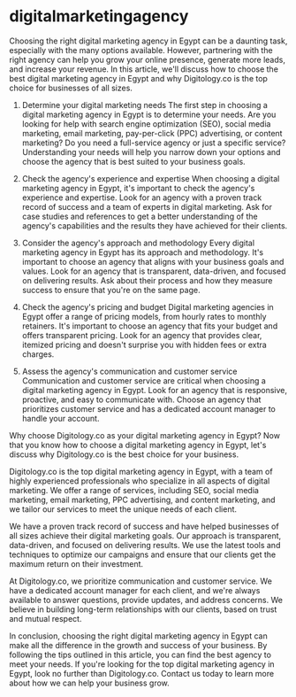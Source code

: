 # digitalmarketingagency

Choosing the right digital marketing agency in Egypt can be a daunting task, especially with the many options available. However, partnering with the right agency can help you grow your online presence, generate more leads, and increase your revenue. In this article, we'll discuss how to choose the best digital marketing agency in Egypt and why Digitology.co is the top choice for businesses of all sizes.

1. Determine your digital marketing needs
The first step in choosing a digital marketing agency in Egypt is to determine your needs. Are you looking for help with search engine optimization (SEO), social media marketing, email marketing, pay-per-click (PPC) advertising, or content marketing? Do you need a full-service agency or just a specific service? Understanding your needs will help you narrow down your options and choose the agency that is best suited to your business goals.

2. Check the agency's experience and expertise
When choosing a digital marketing agency in Egypt, it's important to check the agency's experience and expertise. Look for an agency with a proven track record of success and a team of experts in digital marketing. Ask for case studies and references to get a better understanding of the agency's capabilities and the results they have achieved for their clients.

3. Consider the agency's approach and methodology
Every digital marketing agency in Egypt has its approach and methodology. It's important to choose an agency that aligns with your business goals and values. Look for an agency that is transparent, data-driven, and focused on delivering results. Ask about their process and how they measure success to ensure that you're on the same page.

4. Check the agency's pricing and budget
Digital marketing agencies in Egypt offer a range of pricing models, from hourly rates to monthly retainers. It's important to choose an agency that fits your budget and offers transparent pricing. Look for an agency that provides clear, itemized pricing and doesn't surprise you with hidden fees or extra charges.

5. Assess the agency's communication and customer service
Communication and customer service are critical when choosing a digital marketing agency in Egypt. Look for an agency that is responsive, proactive, and easy to communicate with. Choose an agency that prioritizes customer service and has a dedicated account manager to handle your account.

Why choose Digitology.co as your digital marketing agency in Egypt?
Now that you know how to choose a digital marketing agency in Egypt, let's discuss why Digitology.co is the best choice for your business. 

Digitology.co is the top digital marketing agency in Egypt, with a team of highly experienced professionals who specialize in all aspects of digital marketing. We offer a range of services, including SEO, social media marketing, email marketing, PPC advertising, and content marketing, and we tailor our services to meet the unique needs of each client.

We have a proven track record of success and have helped businesses of all sizes achieve their digital marketing goals. Our approach is transparent, data-driven, and focused on delivering results. We use the latest tools and techniques to optimize our campaigns and ensure that our clients get the maximum return on their investment.

At Digitology.co, we prioritize communication and customer service. We have a dedicated account manager for each client, and we're always available to answer questions, provide updates, and address concerns. We believe in building long-term relationships with our clients, based on trust and mutual respect.

In conclusion, choosing the right digital marketing agency in Egypt can make all the difference in the growth and success of your business. By following the tips outlined in this article, you can find the best agency to meet your needs. If you're looking for the top digital marketing agency in Egypt, look no further than Digitology.co. Contact us today to learn more about how we can help your business grow.

